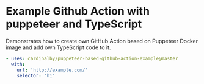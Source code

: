 # Example Github Action with puppeteer and TypeScript

Demonstrates how to create own GitHub Action based on Puppeteer Docker image and add own 
TypeScript code to it.

```yaml
- uses: cardinalby/puppeteer-based-github-action-example@master
  with:
    url: 'http://example.com/'
    selector: 'h1'
```
